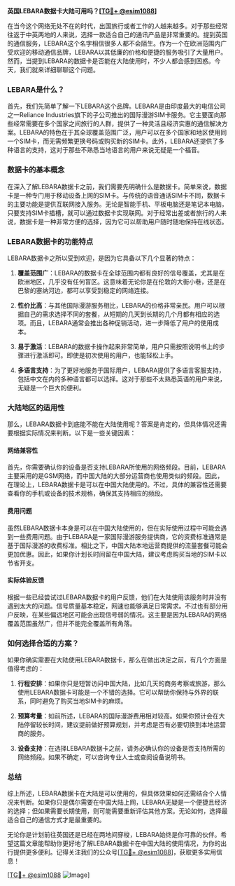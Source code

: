**英国LEBARA数据卡大陆可用吗？[[TG💪+ @esim1088](https://t.me/s/esim1088)]**

在当今这个网络无处不在的时代，出国旅行或者工作的人越来越多。对于那些经常往返于中英两地的人来说，选择一款适合自己的通讯产品是非常重要的。提到英国的通信服务，LEBARA这个名字相信很多人都不会陌生。作为一个在欧洲范围内广受欢迎的移动通信品牌，LEBARA以其低廉的价格和便捷的服务吸引了大量用户。然而，当提到LEBARA的数据卡是否能在大陆使用时，不少人都会感到困惑。今天，我们就来详细聊聊这个问题。

### LEBARA是什么？

首先，我们先简单了解一下LEBARA这个品牌。LEBARA是由印度最大的电信公司之一Reliance Industries旗下的子公司推出的国际漫游SIM卡服务。它主要面向那些经常需要在多个国家之间旅行的人群，提供了一种灵活且经济实惠的通信解决方案。LEBARA的特色在于其全球覆盖范围广泛，用户可以在多个国家和地区使用同一个SIM卡，而无需频繁更换号码或购买新的SIM卡。此外，LEBARA还提供了多种语言的支持，这对于那些不熟悉当地语言的用户来说无疑是一个福音。

### 数据卡的基本概念

在深入了解LEBARA数据卡之前，我们需要先明确什么是数据卡。简单来说，数据卡是一种专门用于移动设备上网的SIM卡。与传统的语音通话SIM卡不同，数据卡的主要功能是提供互联网接入服务。无论是智能手机、平板电脑还是笔记本电脑，只要支持SIM卡插槽，就可以通过数据卡实现联网。对于经常出差或者旅行的人来说，数据卡是一种非常方便的选择，因为它可以帮助用户随时随地保持在线状态。

### LEBARA数据卡的功能特点

LEBARA数据卡之所以受到欢迎，是因为它具备以下几个显著的特点：

1. **覆盖范围广**：LEBARA的数据卡在全球范围内都有良好的信号覆盖，尤其是在欧洲地区，几乎没有任何盲区。这意味着无论你是在伦敦的大街小巷，还是在巴黎的塞纳河边，都可以享受到稳定的网络连接。

2. **性价比高**：与其他国际漫游服务相比，LEBARA的价格非常亲民。用户可以根据自己的需求选择不同的套餐，从短期的几天到长期的几个月都有相应的选项。而且，LEBARA通常会推出各种促销活动，进一步降低了用户的使用成本。

3. **易于激活**：LEBARA的数据卡操作起来非常简单，用户只需按照说明书上的步骤进行激活即可。即使是初次使用的用户，也能轻松上手。

4. **多语言支持**：为了更好地服务于国际用户，LEBARA提供了多语言客服支持，包括中文在内的多种语言都可以选择。这对于那些不太熟悉英语的用户来说，无疑是一个巨大的便利。

### 大陆地区的适用性

那么，LEBARA数据卡到底能不能在大陆使用呢？答案是肯定的，但具体情况还需要根据实际情况来判断。以下是一些关键因素：

#### 网络兼容性

首先，你需要确认你的设备是否支持LEBARA所使用的网络频段。目前，LEBARA主要采用的是GSM网络，而中国大陆的大部分运营商也使用类似的频段。因此，在理论上，LEBARA数据卡是可以在中国大陆使用的。不过，具体的兼容性还需要查看你的手机或设备的技术规格，确保其支持相应的频段。

#### 费用问题

虽然LEBARA数据卡本身是可以在中国大陆使用的，但在实际使用过程中可能会遇到一些费用问题。由于LEBARA是一家国际漫游服务提供商，它的资费标准通常是基于国际漫游的收费标准。相比之下，中国大陆本地运营商提供的流量套餐可能会更加优惠。因此，如果你计划长时间留在中国大陆，建议考虑购买当地的SIM卡以节省开支。

#### 实际体验反馈

根据一些已经尝试过LEBARA数据卡的用户反馈，他们在大陆使用该服务时并没有遇到太大的问题。信号质量基本稳定，网速也能够满足日常需求。不过也有部分用户反映，在某些偏远地区可能会出现信号弱的情况。这主要是因为LEBARA的网络覆盖范围虽然广，但并不能完全覆盖所有角落。

### 如何选择合适的方案？

如果你确实需要在大陆使用LEBARA数据卡，那么在做出决定之前，有几个方面是值得考虑的：

1. **行程安排**：如果你只是短暂访问中国大陆，比如几天的商务考察或旅游，那么使用LEBARA数据卡可能是一个不错的选择。它可以帮助你保持与外界的联系，同时避免了购买当地SIM卡的麻烦。

2. **预算考量**：如前所述，LEBARA的国际漫游费用相对较高。如果你预计会在大陆停留较长时间，建议提前做好预算规划，并考虑是否有必要切换到本地运营商的服务。

3. **设备支持**：在选择LEBARA数据卡之前，请务必确认你的设备是否支持所需的网络频段。如果不确定，可以咨询专业人士或查阅设备说明书。

### 总结

综上所述，LEBARA数据卡在大陆是可以使用的，但具体效果如何还需结合个人情况来判断。如果你只是偶尔需要在中国大陆上网，LEBARA无疑是一个便捷且经济的选择；但如果需要长期使用，则可能需要重新评估其他方案。无论如何，选择最适合自己的通信方式才是最重要的。

无论你是计划前往英国还是已经在两地间穿梭，LEBARA始终是你可靠的伙伴。希望这篇文章能帮助你更好地了解LEBARA数据卡在中国大陆的使用情况，为你的出行提供更多便利。记得关注我们的公众号[[TG💪+ @esim1088](https://t.me/s/esim1088)]，获取更多实用信息！

[[TG💪+ @esim1088](https://t.me/s/esim1088) ![Image](https://i.postimg.cc/4NQfJmqS/Snipaste-2025-05-13-00-14-12.png)]
